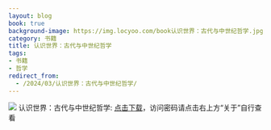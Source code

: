 ```yaml
---
layout: blog
book: true
background-image: https://img.locyoo.com/book认识世界：古代与中世纪哲学.jpg
category: 书籍
title: 认识世界：古代与中世纪哲学
tags:
- 书籍
- 哲学
redirect_from:
  - /2024/03/认识世界：古代与中世纪哲学/
---
```

![](https://img.locyoo.com/book认识世界：古代与中世纪哲学.jpg)
认识世界：古代与中世纪哲学: <a name = "ref1" href="https://url18.ctfile.com/f/50983618-1350065309-b03158?p=3619">点击下载</a>，访问密码请点击右上方“关于”自行查看